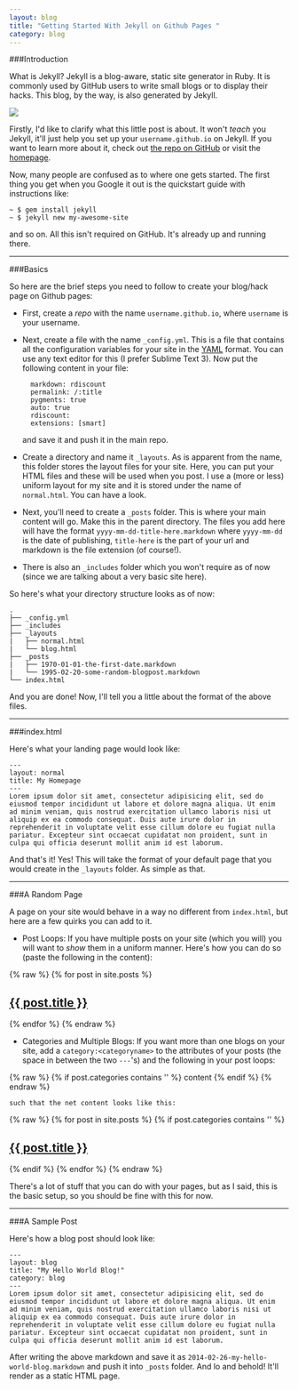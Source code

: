 ```yaml
---
layout: blog
title: "Getting Started With Jekyll on Github Pages "
category: blog
---
```


###Introduction

What is Jekyll?
Jekyll is a blog-aware, static site generator in Ruby. It is commonly used by GitHub users to write small blogs or to display their hacks. This blog, by the way, is also generated by Jekyll.

<img src="http://renaud-cuny.com/static/assets/blog/2013-04-18-under-the-hood/jekyll.png">

Firstly, I'd like to clarify what this little post is about. It won't *teach* you Jekyll, it'll just help you set up your `username.github.io` on Jekyll. If you want to learn more about it, check out [the repo on GitHub](https://github.com/jekyll/jekyll) or visit the [homepage](http://jekyllrb.com/).

Now, many people are confused as to where one gets started. The first thing you get when you Google it out is the quickstart guide with instructions like:

	~ $ gem install jekyll
	~ $ jekyll new my-awesome-site

and so on. All this isn't required on GitHub. It's already up and running there.

---

###Basics

So here are the brief steps you need to follow to create your blog/hack page on Github pages:

* First, create a *repo* with the name `username.github.io`, where `username` is your username.
* Next, create a file with the name `_config.yml`. This is a file that contains all the configuration variables for your site in the [YAML](http://en.wikipedia.org/wiki/YAML) format. You can use any text editor for this (I prefer Sublime Text 3). Now put the following content in your file:

		markdown: rdiscount
		permalink: /:title
		pygments: true
		auto: true
		rdiscount:
		extensions: [smart]

	and save it and push it in the main repo.
* Create a directory and name it `_layouts`. As is apparent from the name, this folder stores the layout files for your site. Here, you can put your HTML files and these will be used when you post. I use a (more or less) uniform layout for my site and it is stored under the name of `normal.html`. You can have a look.
* Next, you'll need to create a `_posts` folder. This is where your main content will go. Make this in the parent directory. The files you add here will have the format `yyyy-mm-dd-title-here.markdown` where `yyyy-mm-dd` is the date of publishing, `title-here` is the part of your url and markdown is the file extension (of course!).
* There is also an `_includes` folder which you won't require as of now (since we are talking about a very basic site here).

So here's what your directory structure looks as of now:

	.
	├── _config.yml
	├── _includes
	├── _layouts
	|   ├── normal.html
	|   └── blog.html
	├── _posts
	|   ├── 1970-01-01-the-first-date.markdown
	|   └── 1995-02-20-some-random-blogpost.markdown
	└── index.html

And you are done! Now, I'll tell you a little about the format of the above files.

---

###index.html

Here's what your landing page would look like:

	---
	layout: normal
	title: My Homepage
	---
	Lorem ipsum dolor sit amet, consectetur adipisicing elit, sed do eiusmod tempor incididunt ut labore et dolore magna aliqua. Ut enim
	ad minim veniam, quis nostrud exercitation ullamco laboris nisi ut aliquip ex ea commodo consequat. Duis aute irure dolor in
	reprehenderit in voluptate velit esse cillum dolore eu fugiat nulla pariatur. Excepteur sint occaecat cupidatat non proident, sunt in
	culpa qui officia deserunt mollit anim id est laborum.

And that's it! Yes! This will take the format of your default page that you would create in the `_layouts` folder. As simple as that.

---

###A Random Page

A page on your site would behave in a way no different from `index.html`, but here are a few quirks you can add to it.

* Post Loops: If you have multiple posts on your site (which you will) you will want to *show* them in a uniform manner. Here's how you can do so (paste the following in the content):

{% raw %}
		{% for post in site.posts %}
		    <h2>
		      <a href="{{ post.url }}">{{ post.title }}</a>
		    </h2>
		{% endfor %}
{% endraw %}

* Categories and Multiple Blogs: If you want more than one blogs on your site, add a `category:<categoryname>` to the attributes of your posts (the space in between the two `---`'s) and the following in your post loops:

{% raw %}
		{% if post.categories contains '<categoryname>' %}
		  content
		{% endif %}
{% endraw %}

	such that the net content looks like this:

{% raw %}
		{% for post in site.posts %}
		{% if post.categories contains '<categoryname>' %}
		    <h2>
		      <a href="{{ post.url }}">{{ post.title }}</a>
		    </h2>
		{% endif %}
		{% endfor %}
{% endraw %}

There's a lot of stuff that you can do with your pages, but as I said, this is the basic setup, so you should be fine with this for now.

---

###A Sample Post

Here's how a blog post should look like:

	---
	layout: blog
	title: "My Hello World Blog!"
	category: blog
	---
	Lorem ipsum dolor sit amet, consectetur adipisicing elit, sed do eiusmod tempor incididunt ut labore et dolore magna aliqua. Ut enim
	ad minim veniam, quis nostrud exercitation ullamco laboris nisi ut aliquip ex ea commodo consequat. Duis aute irure dolor in
	reprehenderit in voluptate velit esse cillum dolore eu fugiat nulla pariatur. Excepteur sint occaecat cupidatat non proident, sunt in
	culpa qui officia deserunt mollit anim id est laborum.

After writing the above markdown and save it as `2014-02-26-my-hello-world-blog.markdown` and push it into `_posts` folder. And lo and behold! It'll render as a static HTML page.
